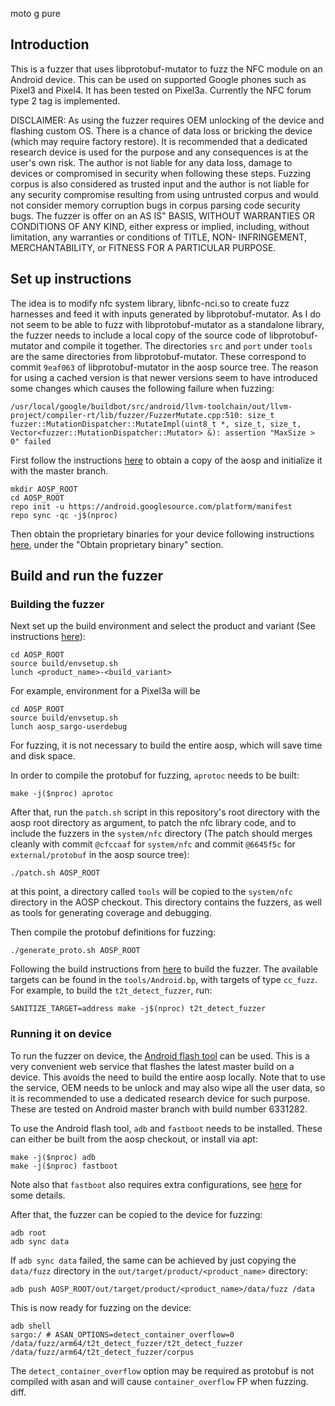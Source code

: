 moto g pure
## Introduction

This is a fuzzer that uses libprotobuf-mutator to fuzz the NFC module on an Android device. This can be used on supported Google phones such as Pixel3 and Pixel4. It has been tested on Pixel3a. Currently the NFC forum type 2 tag is implemented.

DISCLAIMER: As using the fuzzer requires OEM unlocking of the device and flashing custom OS. There is a chance of data loss or bricking the device (which may require factory restore). It is recommended that a dedicated research device is used for the purpose and any consequences is at the user's own risk. The author is not liable for any data loss, damage to devices or compromised in security when following these steps. Fuzzing corpus is also considered as trusted input and the author is not liable for any security compromise resulting from using untrusted corpus and would not consider memory corruption bugs in corpus parsing code security bugs. The fuzzer is offer on an AS IS" BASIS, WITHOUT WARRANTIES OR CONDITIONS OF ANY KIND, either express or implied, including, without limitation, any warranties or conditions of TITLE, NON- INFRINGEMENT, MERCHANTABILITY, or FITNESS FOR A PARTICULAR PURPOSE.

## Set up instructions

The idea is to modify nfc system library, libnfc-nci.so to create fuzz harnesses and feed it with inputs generated by libprotobuf-mutator. As I do not seem to be able to fuzz with libprotobuf-mutator as a standalone library, the fuzzer needs to include a local copy of the source code of libprotobuf-mutator and compile it together. The directories `src` and `port` under `tools` are the same directories from libprotobuf-mutator. These correspond to commit `9eaf063` of libprotobuf-mutator in the aosp source tree. The reason for using a cached version is that newer versions seem to have introduced some changes which causes the following failure when fuzzing:

```
/usr/local/google/buildbot/src/android/llvm-toolchain/out/llvm-project/compiler-rt/lib/fuzzer/FuzzerMutate.cpp:510: size_t fuzzer::MutationDispatcher::MutateImpl(uint8_t *, size_t, size_t, Vector<fuzzer::MutationDispatcher::Mutator> &): assertion "MaxSize > 0" failed
```

First follow the instructions [here](https://source.android.com/setup/build/downloading) to obtain a copy of the aosp and initialize it with the master branch.

```
mkdir AOSP_ROOT
cd AOSP_ROOT
repo init -u https://android.googlesource.com/platform/manifest
repo sync -qc -j$(nproc)
```

Then obtain the proprietary binaries for your device following instructions [here](https://source.android.com/setup/build/downloading), under the "Obtain proprietary binary" section.

## Build and run the fuzzer

### Building the fuzzer

Next set up the build environment and select the product and variant (See instructions [here](https://source.android.com/setup/build/building)):

```
cd AOSP_ROOT
source build/envsetup.sh
lunch <product_name>-<build_variant>
```

For example, environment for a Pixel3a will be

```
cd AOSP_ROOT
source build/envsetup.sh
lunch aosp_sargo-userdebug
```

For fuzzing, it is not necessary to build the entire aosp, which will save time and disk space.

In order to compile the protobuf for fuzzing, `aprotoc` needs to be built:

```
make -j($nproc) aprotoc
```

After that, run the `patch.sh` script in this repository's root directory with the aosp root directory as argument, to patch the nfc library code, and to include the fuzzers in the `system/nfc` directory (The patch should merges cleanly with commit `@cfccaaf` for `system/nfc` and commit `@6645f5c` for `external/protobuf` in the aosp source tree):

```
./patch.sh AOSP_ROOT
```

at this point, a directory called `tools` will be copied to the `system/nfc` directory in the AOSP checkout. This directory contains the fuzzers, as well as tools for generating coverage and debugging.

Then compile the protobuf definitions for fuzzing:

```
./generate_proto.sh AOSP_ROOT
```

Following the build instructions from [here](https://source.android.com/devices/tech/debug/libfuzzer) to build the fuzzer. The available targets can be found in the `tools/Android.bp`, with targets of type `cc_fuzz`. For example, to build the `t2t_detect_fuzzer`, run:

```
SANITIZE_TARGET=address make -j$(nproc) t2t_detect_fuzzer
```

### Running it on device

To run the fuzzer on device, the [Android flash tool](https://source.android.com/setup/contribute/flash) can be used. This is a very convenient web service that flashes the latest master build on a device. This avoids the need to build the entire aosp locally. Note that to use the service, OEM needs to be unlock and may also wipe all the user data, so it is recommended to use a dedicated research device for such purpose. These are tested on Android master branch with build number 6331282.

To use the Android flash tool, `adb` and `fastboot` needs to be installed. These can either be built from the aosp checkout, or install via apt:

```
make -j($nproc) adb
make -j($nproc) fastboot
```

Note also that `fastboot` also requires extra configurations, see [here](https://stackoverflow.com/questions/27017453/fastboot-and-adb-not-working-with-sudo/28127944#28127944) for some details.

After that, the fuzzer can be copied to the device for fuzzing:

```
adb root
adb sync data
```

If `adb sync data` failed, the same can be achieved by just copying the `data/fuzz` directory in the `out/target/product/<product_name>` directory:

```
adb push AOSP_ROOT/out/target/product/<product_name>/data/fuzz /data
```

This is now ready for fuzzing on the device:

```
adb shell 
sargo:/ # ASAN_OPTIONS=detect_container_overflow=0 /data/fuzz/arm64/t2t_detect_fuzzer/t2t_detect_fuzzer /data/fuzz/arm64/t2t_detect_fuzzer/corpus
```
The `detect_container_overflow` option may be required as protobuf is not compiled with asan and will cause `container_overflow` FP when fuzzing.
diff.
